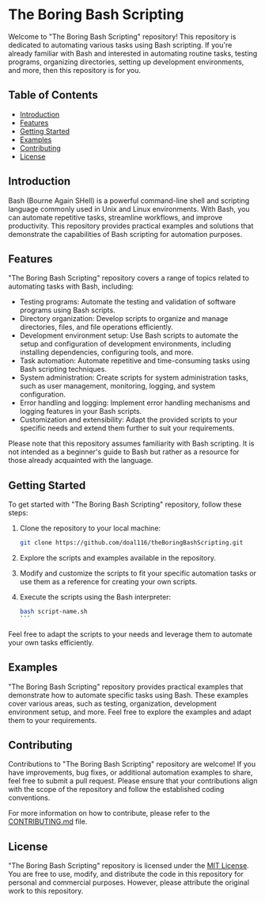 # The Boring Bash Scripting

Welcome to "The Boring Bash Scripting" repository! This repository is dedicated to automating various tasks using Bash scripting. If you're already familiar with Bash and interested in automating routine tasks, testing programs, organizing directories, setting up development environments, and more, then this repository is for you.

## Table of Contents

- [Introduction](#introduction)
- [Features](#features)
- [Getting Started](#getting-started)
- [Examples](#examples)
- [Contributing](#contributing)
- [License](#license)

## Introduction

Bash (Bourne Again SHell) is a powerful command-line shell and scripting language commonly used in Unix and Linux environments. With Bash, you can automate repetitive tasks, streamline workflows, and improve productivity. This repository provides practical examples and solutions that demonstrate the capabilities of Bash scripting for automation purposes.

## Features

"The Boring Bash Scripting" repository covers a range of topics related to automating tasks with Bash, including:

- Testing programs: Automate the testing and validation of software programs using Bash scripts.
- Directory organization: Develop scripts to organize and manage directories, files, and file operations efficiently.
- Development environment setup: Use Bash scripts to automate the setup and configuration of development environments, including installing dependencies, configuring tools, and more.
- Task automation: Automate repetitive and time-consuming tasks using Bash scripting techniques.
- System administration: Create scripts for system administration tasks, such as user management, monitoring, logging, and system configuration.
- Error handling and logging: Implement error handling mechanisms and logging features in your Bash scripts.
- Customization and extensibility: Adapt the provided scripts to your specific needs and extend them further to suit your requirements.

Please note that this repository assumes familiarity with Bash scripting. It is not intended as a beginner's guide to Bash but rather as a resource for those already acquainted with the language.

## Getting Started

To get started with "The Boring Bash Scripting" repository, follow these steps:

1. Clone the repository to your local machine:

   ```bash
   git clone https://github.com/doal116/theBoringBashScripting.git
   ```

2. Explore the scripts and examples available in the repository.

3. Modify and customize the scripts to fit your specific automation tasks or use them as a reference for creating your own scripts.

4. Execute the scripts using the Bash interpreter:

   ````bash
   bash script-name.sh
   ```

Feel free to adapt the scripts to your needs and leverage them to automate your own tasks efficiently.

## Examples

"The Boring Bash Scripting" repository provides practical examples that demonstrate how to automate specific tasks using Bash. These examples cover various areas, such as testing, organization, development environment setup, and more. Feel free to explore the examples and adapt them to your requirements.

## Contributing

Contributions to "The Boring Bash Scripting" repository are welcome! If you have improvements, bug fixes, or additional automation examples to share, feel free to submit a pull request. Please ensure that your contributions align with the scope of the repository and follow the established coding conventions.

For more information on how to contribute, please refer to the [CONTRIBUTING.md](CONTRIBUTING.md) file.

## License

"The Boring Bash Scripting" repository is licensed under the [MIT License](LICENSE). You are free to use, modify, and distribute the code in this repository for personal and commercial purposes. However, please attribute the original work to this repository.
